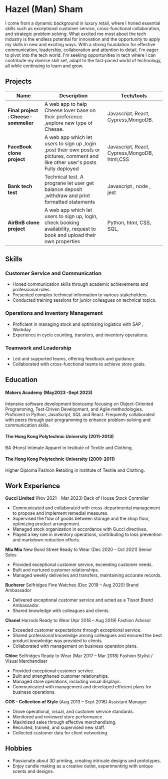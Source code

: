 # Hazel (Man) Sham

I come from a dynamic background in luxury retail, where I honed essential skills such as exceptional customer service, cross-functional collaboration, and strategic problem solving. What excited me most about the tech industry is the endless potential for innovation and the opportunity to apply my skills in new and exciting ways. With a strong foundation for effective communication, leadership, collaboration and attention to detail, I'm eager to pivot into the tech world. I'm seeking opportunities in tech where I can contribute my diverse skill set, adapt to the fast-paced world of technology, all while continuing to learn and grow.

## Projects

| Name                                    | Description                                                                         | Tech/tools                          |
| --------------------------------------- | ----------------------------------------------------------------------------------- | ----------------------------------- |
| **Final project :    Cheese-sommelier** | A web app to help Cheese lover base on their preference ,explore new type of Chesse. | Javascript, React, Cypress,MongoDB. |
| **FaceBook clone project**              | A web app which let users to sign up ,login ,post their own posts or pictures, comment and like other user's posts Fully deployed | Javascript, React, Cypress,MongoDB, html,CSS  |
| **Bank tech test**                      |Technical test. A prograne let user get balance deposit ,withdraw and print formatted statements| Javascript , node , jest
| **AirBnB clone project**                | A web app which let users to sign up, login, check booking availability, request to book and upload their own properties                                            | Python, html, CSS, SQL,  |
## Skills

### Customer Service and Communication
- Honed communication skills through academic achievements and professional roles.
- Presented complex technical information to various stakeholders.
- Conducted training sessions for junior colleagues on technical topics.

### Operations and Inventory Management
- Proficient in managing stock and optimizing logistics with SAP , Workday
- Experience in cycle counting, transfers, and inventory operations.

### Teamwork and Leadership 
- Led and supported teams, offering feedback and guidance.
- Collaborated with cross-functional teams to achieve store goals.

## Education

#### Makers Academy (May2023 -Sept 2023)
Intensive software development bootcamp focusing on Object-Oriented Programming, Test-Driven Development, and Agile methodologies.
Proficient in Python, JavaScript, SQL and React.
Frequently collaborated with peers through pair programming to enhance problem-solving and communication skills.


#### The Hong Kong Polytechnic University (2011-2013)
BA (Hons) Intimate Apparel in Institute of Textile and Clothing.

#### The Hong Kong Polytechnic University (2009-2011)
Higher Diploma Fashion Retailing in Institute of Textile and Clothing.


## Work Experience

**Gucci Limited** (Nov 2021 - Mar 2023)
Back of House Stock Controller

- Communicated and collaborated with cross-departmental management to propose and implement remedial measures.
- Supervised the flow of goods between storage and the shop floor, optimizing product arrangement.
- Managed stock organization in accordance with Gucci directives.
- Played a key role in inventory operations, contributing to loss prevention and markdown reduction efforts.

**Miu Miu** New Bond Street Ready to Wear (Dec 2020 - Oct 2021)
Senior Sales

- Provided exceptional customer service, exceeding customer needs.
- Built and nurtured customer relationships.
- Managed weekly deliveries and transfers, maintaining accurate records.

**Bucherer** Selfridges Fine Watches (Dec 2019 – Aug 2020)
Brand Ambassador

- Delivered exceptional customer service and acted as a Tissot Brand Ambassador.
- Shared knowledge with colleagues and clients.

**Chanel** Harrods Ready to Wear (Apr 2018 – Aug 2019)
Fashion Advisor

- Exceeded customer expectations through exceptional service.
- Shared professional knowledge among colleagues and ensured the best product knowledge was provided to clients.
- Collaborated with management on business operation plans.

**Chloe** Selfridges Ready to Wear (Mar 2017 – Mar 2018)
Fashion Stylist / Visual Merchandiser

- Provided exceptional customer service.
- Built and strengthened customer relationships.
- Managed store operations, including visual displays.
- Communicated with management and developed efficient plans for business operations.

**COS - Collection of Style** (Aug 2013 – Sept 2016)
Assistant Manager

- Drove operational, visual, and customer service standards.
- Monitored and reviewed store performance.
- Maximized sales through effective merchandising.
- Recruited, trained, and supervised new staff.
- Collected customer data for client networking.


## Hobbies
- Passionate about 3D printing, creating intricate designs and prototypes.
- Enjoy candle making as a creative outlet, experimenting with unique scents and designs.

